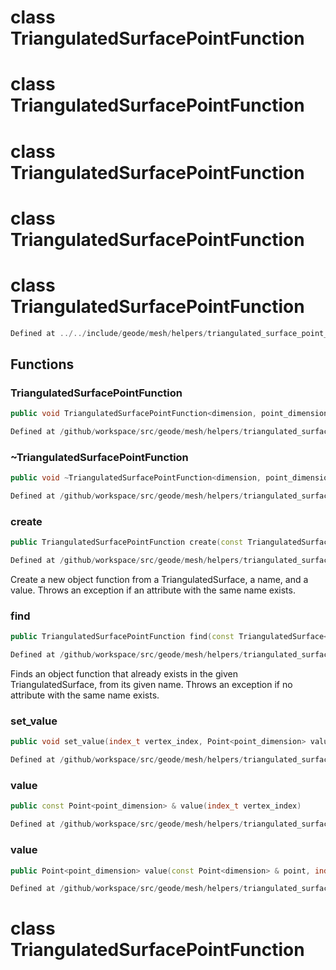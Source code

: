 # class TriangulatedSurfacePointFunction

# class TriangulatedSurfacePointFunction

# class TriangulatedSurfacePointFunction

# class TriangulatedSurfacePointFunction

# class TriangulatedSurfacePointFunction

```cpp
Defined at ../../include/geode/mesh/helpers/triangulated_surface_point_function.h#39
```

## Functions

### TriangulatedSurfacePointFunction

```cpp
public void TriangulatedSurfacePointFunction<dimension, point_dimension>(TriangulatedSurfacePointFunction<dimension, point_dimension> && other)
```

```cpp
Defined at /github/workspace/src/geode/mesh/helpers/triangulated_surface_point_function.cpp#110
```

### ~TriangulatedSurfacePointFunction

```cpp
public void ~TriangulatedSurfacePointFunction<dimension, point_dimension>()
```

```cpp
Defined at /github/workspace/src/geode/mesh/helpers/triangulated_surface_point_function.cpp#138
```

### create

```cpp
public TriangulatedSurfacePointFunction create(const TriangulatedSurface<dimension> & solid, string_view function_name, Point<point_dimension> value)
```

```cpp
Defined at /github/workspace/src/geode/mesh/helpers/triangulated_surface_point_function.cpp#144
```

 Create a new object function from a TriangulatedSurface, a name, and a value. Throws an exception if an attribute with the same name exists.

### find

```cpp
public TriangulatedSurfacePointFunction find(const TriangulatedSurface<dimension> & solid, string_view function_name)
```

```cpp
Defined at /github/workspace/src/geode/mesh/helpers/triangulated_surface_point_function.cpp#154
```

 Finds an object function that already exists in the given TriangulatedSurface, from its given name. Throws an exception if no attribute with the same name exists.

### set_value

```cpp
public void set_value(index_t vertex_index, Point<point_dimension> value)
```

```cpp
Defined at /github/workspace/src/geode/mesh/helpers/triangulated_surface_point_function.cpp#163
```

### value

```cpp
public const Point<point_dimension> & value(index_t vertex_index)
```

```cpp
Defined at /github/workspace/src/geode/mesh/helpers/triangulated_surface_point_function.cpp#171
```

### value

```cpp
public Point<point_dimension> value(const Point<dimension> & point, index_t tetrahedron_id)
```

```cpp
Defined at /github/workspace/src/geode/mesh/helpers/triangulated_surface_point_function.cpp#179
```



# class TriangulatedSurfacePointFunction

